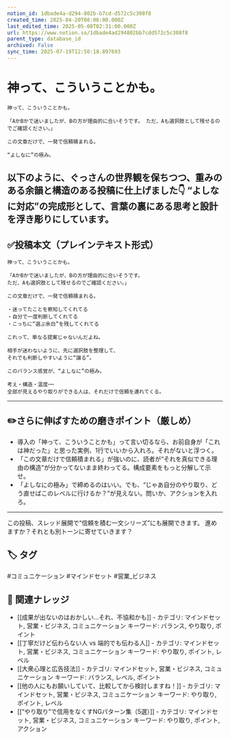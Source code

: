 ```yaml
---
notion_id: 1dbade4a-d294-802b-b7cd-d572c5c308f8
created_time: 2025-04-20T08:08:00.000Z
last_edited_time: 2025-05-08T02:31:00.000Z
url: https://www.notion.so/1dbade4ad294802bb7cdd572c5c308f8
parent_type: database_id
archived: False
sync_time: 2025-07-19T12:50:18.897693
---
```


# 神って、こういうことかも。

```plain text
神って、こういうことかも。

「AかBかで迷いましたが、Bの方が理由的に合いそうです。 ただ、Aも選択肢として残せるのでご確認ください。」

この文章だけで、一発で信頼積まれる。

“よしなに”の極み。
```
以下のように、ぐっさんの世界観を保ちつつ、重みのある余韻と構造のある投稿に仕上げました👇
“よしなに対応”の完成形として、言葉の裏にある思考と設計を浮き彫りにしています。
---
## ✅投稿本文（プレインテキスト形式）
```plain text
神って、こういうことかも。

「AかBかで迷いましたが、Bの方が理由的に合いそうです。
ただ、Aも選択肢として残せるのでご確認ください。」

この文章だけで、一発で信頼積まれる。

・迷ってたことを察知してくれてる
・自分で一度判断してくれてる
・こっちに“選ぶ余白”を残してくれてる

これって、単なる提案じゃないんだよね。

相手が迷わないように、先に選択肢を整理して、
それでも判断しやすいように“譲る”。

このバランス感覚が、“よしなに”の極み。

考え・構造・温度──
全部が見えるやり取りができる人は、それだけで信頼を連れてくる。

```
---
## ✏️さらに伸ばすための磨きポイント（厳しめ）
- 導入の「神って、こういうことかも」って言い切るなら、お前自身が「これは神だった」と思った実例、1行でいいから入れろ。それがないと浮つく。
- 「この文章だけで信頼積まれる」が強いのに、読者が“それを真似できる理由の構造”が分かってないまま終わってる。構成要素をもっと分解して示せ。
- 「よしなにの極み」で締めるのはいい。でも、“じゃあ自分のやり取り、どう直せばこのレベルに行けるか？”が見えない。問いか、アクションを入れろ。
---
この投稿、スレッド展開で“信頼を積む一文シリーズ”にも展開できます。
進めますか？それとも別トーンに寄せていきます？

## 🏷️ タグ
#コミュニケーション #マインドセット #営業_ビジネス

## 🔗 関連ナレッジ
- [[成果が出ないのはおかしい…それ、不協和かも]] - カテゴリ: マインドセット, 営業・ビジネス, コミュニケーション キーワード: バランス, やり取り, ポイント
- [[丁寧だけど伝わらない人 vs 端的でも伝わる人]] - カテゴリ: マインドセット, 営業・ビジネス, コミュニケーション キーワード: やり取り, ポイント, レベル
- [[大衆心理と広告技法]] - カテゴリ: マインドセット, 営業・ビジネス, コミュニケーション キーワード: バランス, レベル, ポイント
- [[他の人にもお願いしていて、比較してから検討しますね！]] - カテゴリ: マインドセット, 営業・ビジネス, コミュニケーション キーワード: やり取り, ポイント, レベル
- [[“やり取り”で信用をなくすNGパターン集（5選）]] - カテゴリ: マインドセット, 営業・ビジネス, コミュニケーション キーワード: やり取り, ポイント, アクション
